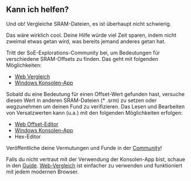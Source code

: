 ﻿## Kann ich helfen?

Und ob! Vergleiche SRAM-Dateien, es ist überhaupt nicht schwierig.

Das wäre wirklich cool. Deine Hilfe würde viel Zeit sparen, indem nicht zweimal etwas getan wird, was bereits jemand anderes getan hat.

Tritt der SoE-Explorations-Community bei, um Bedeutungen für verschiedene SRAM-Offsets zu finden.
Das geht mit folgenden Möglichkeiten:

* [Web Vergleich](compare)
* [Windows Konsolen-App](changelog-console)

Sobald du eine Bedeutung für einen Offset-Wert gefunden hast, versuche diesen Wert in anderen SRAM-Dateien (* .srm) zu setzen oder wegzunehmen um deinen Fund zu verifizieren.
Das Lesen und Bearbeiten von Versatzwerten kann (u.a.) mit den folgenden Möglichkeiten erfolgen:

* [Web Offset-Editor](offset-edit)
* [Windows Konsolen-App](changelog-console)
* Hex-Editor

Veröffentliche deine Vermutungen und Funde in der [Community](community)!

Falls du nicht vertraut mit der Verwendung der Konsolen-App bist, schaue in den [Guide](guide). [Web-Vergleich](compare) ist einfacher zu verwenden und funktioniert mit jedem modernen Browser.

